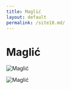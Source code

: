 ```yaml
---
title: Maglić
layout: default
permalink: /site18.md/
---
```

Maglić
===================================================================


![Maglić](http://www.fotoexplorer.pl/wp-content/gallery/sjuteska/p8094364_1.jpg)

![Maglić](https://www.highlander.ba/files/2016-03/Hiking+Maglić/maglic-1.jpg)